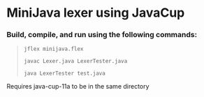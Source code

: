 # MiniJava lexer using JavaCup

### Build, compile, and run using the following commands:

>`jflex minijava.flex`
>
>`javac Lexer.java LexerTester.java`
>
>`java LexerTester test.java`

Requires java-cup-11a to be in the same directory